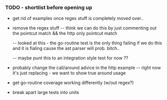 ### TODO - shortlist before opening up

* get rid of examples once regex stuff is completely moved over..

* remove the regex stuff
  -- think we can do this by just commenting out the pointcut match &&
the http only pointcut match

  -- looked at this - the go-routine test is the only thing failing if
we do this and it is fialing cause the ast parser will prob. bitch..

  -- maybe punt this to an integration style test for now ??

* probably change the call/around advice in the http example
  -- right now it's just replacing - we want to show true around usage

* get go-routine coverage working differently (w/out regex?)

* break apart large tests into units
